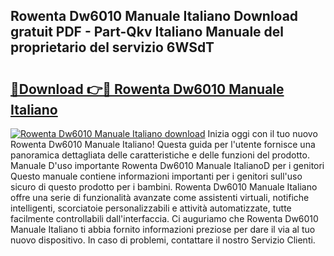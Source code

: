 ## Rowenta Dw6010 Manuale Italiano Download gratuit PDF - Part-Qkv Italiano Manuale del proprietario del servizio 6WSdT

# <h2><a href="http://dfbbj8p.blite.top/?on=Rowenta+Dw6010+Manuale+Italiano">🔗Download 👉🔴 Rowenta Dw6010 Manuale Italiano</a></h2>

[![Rowenta Dw6010 Manuale Italiano download](https://i.imgur.com/lujVjoI.png)](http://dfbbj8p.blite.top/?on=Rowenta+Dw6010+Manuale+Italiano)
Inizia oggi con il tuo nuovo Rowenta Dw6010 Manuale Italiano! Questa guida per l'utente fornisce una panoramica dettagliata delle caratteristiche e delle funzioni del prodotto. Manuale D'uso importante Rowenta Dw6010 Manuale ItalianoD per i genitori Questo manuale contiene informazioni importanti per i genitori sull'uso sicuro di questo prodotto per i bambini. Rowenta Dw6010 Manuale Italiano offre una serie di funzionalità avanzate come assistenti virtuali, notifiche intelligenti, scorciatoie personalizzabili e attività automatizzate, tutte facilmente controllabili dall'interfaccia. Ci auguriamo che Rowenta Dw6010 Manuale Italiano ti abbia fornito informazioni preziose per dare il via al tuo nuovo dispositivo. In caso di problemi, contattare il nostro Servizio Clienti.
